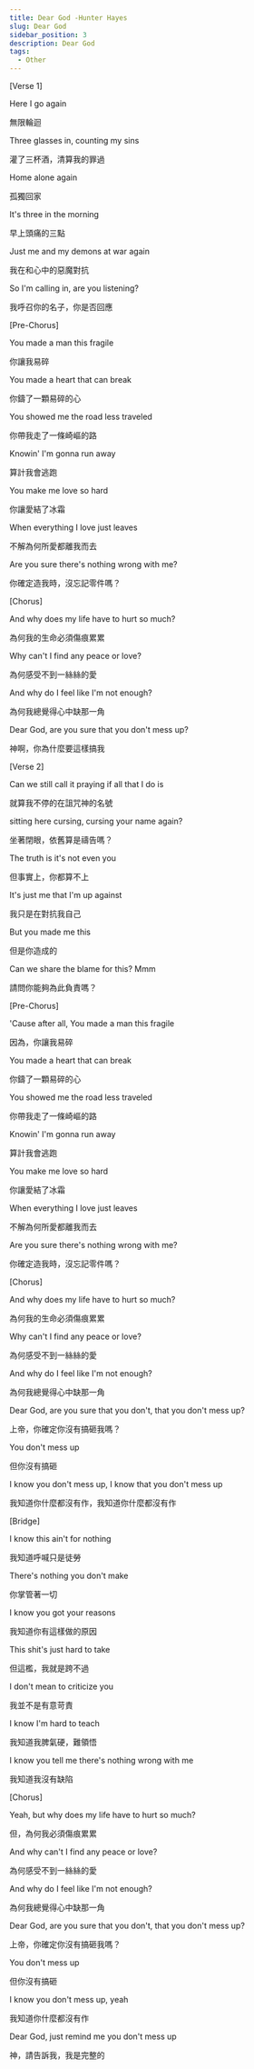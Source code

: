 ```yaml
---
title: Dear God -Hunter Hayes
slug: Dear God
sidebar_position: 3
description: Dear God
tags:
  - Other
---
```


[Verse 1]

Here I go again

無限輪迴

Three glasses in, counting my sins

灌了三杯酒，清算我的罪過

Home alone again

孤獨回家

It's three in the morning

早上頭痛的三點

Just me and my demons at war again

我在和心中的惡魔對抗

So I'm calling in, are you listening?

我呼召你的名子，你是否回應

[Pre-Chorus]

You made a man this fragile

你讓我易碎

You made a heart that can break

你鑄了一顆易碎的心

You showed me the road less traveled

你帶我走了一條崎嶇的路

Knowin' I'm gonna run away

算計我會逃跑

You make me love so hard

你讓愛結了冰霜

When everything I love just leaves

不解為何所愛都離我而去

Are you sure there's nothing wrong with me?

你確定造我時，沒忘記零件嗎？

[Chorus]

And why does my life have to hurt so much?

為何我的生命必須傷痕累累

Why can't I find any peace or love?

為何感受不到一絲絲的愛

And why do I feel like I'm not enough?

為何我總覺得心中缺那一角

Dear God, are you sure that you don't mess up?

神啊，你為什麼要這樣搞我

[Verse 2]

Can we still call it praying if all that I do is

就算我不停的在詛咒神的名號

sitting here cursing, cursing your name again?

坐著閉眼，依舊算是禱告嗎？

The truth is it's not even you

但事實上，你都算不上

It's just me that I'm up against

我只是在對抗我自己

But you made me this

但是你造成的

Can we share the blame for this? Mmm

請問你能夠為此負責嗎？

[Pre-Chorus]

'Cause after all, You made a man this fragile

因為，你讓我易碎

You made a heart that can break

你鑄了一顆易碎的心

You showed me the road less traveled

你帶我走了一條崎嶇的路

Knowin' I'm gonna run away

算計我會逃跑

You make me love so hard

你讓愛結了冰霜

When everything I love just leaves

不解為何所愛都離我而去

Are you sure there's nothing wrong with me?

你確定造我時，沒忘記零件嗎？

[Chorus]

And why does my life have to hurt so much?

為何我的生命必須傷痕累累

Why can't I find any peace or love?

為何感受不到一絲絲的愛

And why do I feel like I'm not enough?

為何我總覺得心中缺那一角

Dear God, are you sure that you don't, that you don't mess up?

上帝，你確定你沒有搞砸我嗎？

You don't mess up

但你沒有搞砸

I know you don't mess up, I know that you don't mess up

我知道你什麼都沒有作，我知道你什麼都沒有作

[Bridge]

I know this ain't for nothing

我知道呼喊只是徒勞

There's nothing you don't make

你掌管著一切

I know you got your reasons

我知道你有這樣做的原因

This shit's just hard to take

但這檻，我就是跨不過

I don't mean to criticize you

我並不是有意苛責

I know I'm hard to teach

我知道我脾氣硬，難領悟

I know you tell me there's nothing wrong with me

我知道我沒有缺陷

[Chorus]

Yeah, but why does my life have to hurt so much?

但，為何我必須傷痕累累

And why can't I find any peace or love?

為何感受不到一絲絲的愛

And why do I feel like I'm not enough?

為何我總覺得心中缺那一角

Dear God, are you sure that you don't, that you don't mess up?

上帝，你確定你沒有搞砸我嗎？

You don't mess up

但你沒有搞砸

I know you don't mess up, yeah

我知道你什麼都沒有作

Dear God, just remind me you don't mess up

神，請告訴我，我是完整的